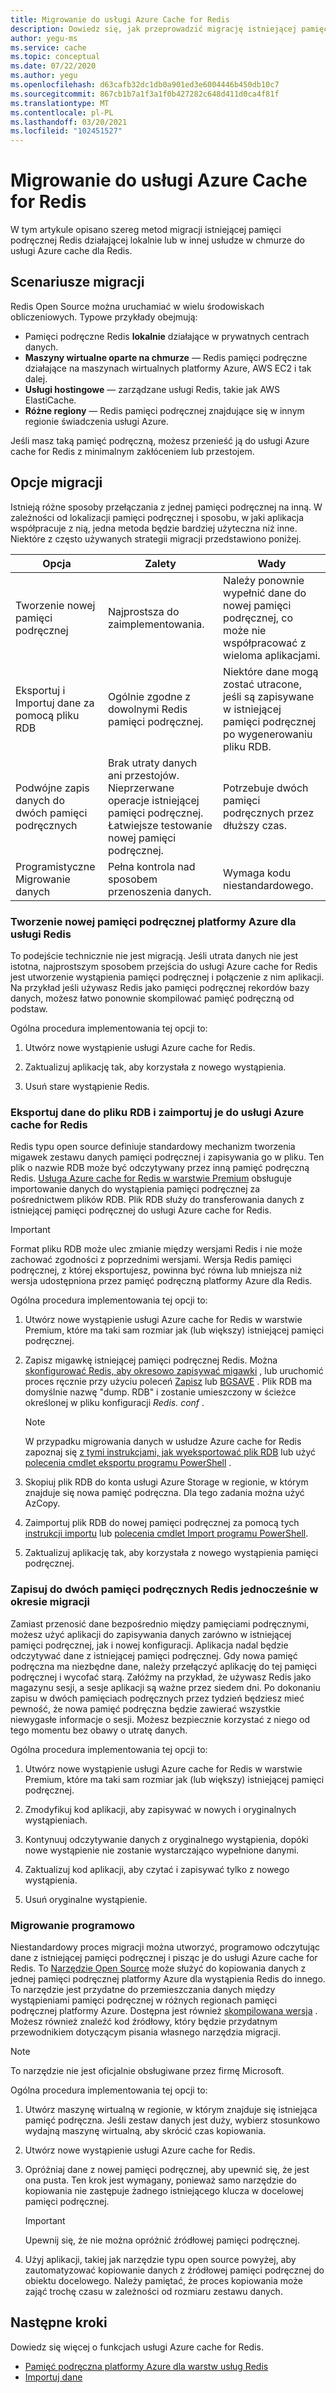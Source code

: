 ```yaml
---
title: Migrowanie do usługi Azure Cache for Redis
description: Dowiedz się, jak przeprowadzić migrację istniejącej pamięci podręcznej do usługi Azure cache for Redis
author: yegu-ms
ms.service: cache
ms.topic: conceptual
ms.date: 07/22/2020
ms.author: yegu
ms.openlocfilehash: d63cafb32dc1db0a901ed3e6004446b450db10c7
ms.sourcegitcommit: 867cb1b7a1f3a1f0b427282c648d411d0ca4f81f
ms.translationtype: MT
ms.contentlocale: pl-PL
ms.lasthandoff: 03/20/2021
ms.locfileid: "102451527"
---
```

# <a name="migrate-to-azure-cache-for-redis"></a>Migrowanie do usługi Azure Cache for Redis
W tym artykule opisano szereg metod migracji istniejącej pamięci podręcznej Redis działającej lokalnie lub w innej usłudze w chmurze do usługi Azure cache dla Redis.

## <a name="migration-scenarios"></a>Scenariusze migracji
Redis Open Source można uruchamiać w wielu środowiskach obliczeniowych. Typowe przykłady obejmują:

- Pamięci podręczne Redis **lokalnie** działające w prywatnych centrach danych.
- **Maszyny wirtualne oparte na chmurze** — Redis pamięci podręczne działające na maszynach wirtualnych platformy Azure, AWS EC2 i tak dalej.
- **Usługi hostingowe** — zarządzane usługi Redis, takie jak AWS ElastiCache.
- **Różne regiony** — Redis pamięci podręcznej znajdujące się w innym regionie świadczenia usługi Azure.

Jeśli masz taką pamięć podręczną, możesz przenieść ją do usługi Azure cache for Redis z minimalnym zakłóceniem lub przestojem.

## <a name="migration-options"></a>Opcje migracji

Istnieją różne sposoby przełączania z jednej pamięci podręcznej na inną. W zależności od lokalizacji pamięci podręcznej i sposobu, w jaki aplikacja współpracuje z nią, jedna metoda będzie bardziej użyteczna niż inne. Niektóre z często używanych strategii migracji przedstawiono poniżej.

   | Opcja       | Zalety | Wady |
   | ------------ | ---------- | ------------- |
   | Tworzenie nowej pamięci podręcznej | Najprostsza do zaimplementowania. | Należy ponownie wypełnić dane do nowej pamięci podręcznej, co może nie współpracować z wieloma aplikacjami. |
   | Eksportuj i Importuj dane za pomocą pliku RDB | Ogólnie zgodne z dowolnymi Redis pamięci podręcznej. | Niektóre dane mogą zostać utracone, jeśli są zapisywane w istniejącej pamięci podręcznej po wygenerowaniu pliku RDB. | 
   | Podwójne zapis danych do dwóch pamięci podręcznych | Brak utraty danych ani przestojów. Nieprzerwane operacje istniejącej pamięci podręcznej. Łatwiejsze testowanie nowej pamięci podręcznej. | Potrzebuje dwóch pamięci podręcznych przez dłuższy czas. | 
   | Programistyczne Migrowanie danych | Pełna kontrola nad sposobem przenoszenia danych. | Wymaga kodu niestandardowego. | 

### <a name="create-a-new-azure-cache-for-redis"></a>Tworzenie nowej pamięci podręcznej platformy Azure dla usługi Redis

To podejście technicznie nie jest migracją. Jeśli utrata danych nie jest istotna, najprostszym sposobem przejścia do usługi Azure cache for Redis jest utworzenie wystąpienia pamięci podręcznej i połączenie z nim aplikacji. Na przykład jeśli używasz Redis jako pamięci podręcznej rekordów bazy danych, możesz łatwo ponownie skompilować pamięć podręczną od podstaw.

Ogólna procedura implementowania tej opcji to:

1. Utwórz nowe wystąpienie usługi Azure cache for Redis.

2. Zaktualizuj aplikację tak, aby korzystała z nowego wystąpienia.

3. Usuń stare wystąpienie Redis.

### <a name="export-data-to-an-rdb-file-and-import-it-into-azure-cache-for-redis"></a>Eksportuj dane do pliku RDB i zaimportuj je do usługi Azure cache for Redis

Redis typu open source definiuje standardowy mechanizm tworzenia migawek zestawu danych pamięci podręcznej i zapisywania go w pliku. Ten plik o nazwie RDB może być odczytywany przez inną pamięć podręczną Redis. [Usługa Azure cache for Redis w warstwie Premium](cache-overview.md#service-tiers) obsługuje importowanie danych do wystąpienia pamięci podręcznej za pośrednictwem plików RDB. Plik RDB służy do transferowania danych z istniejącej pamięci podręcznej do usługi Azure cache for Redis.

> [!IMPORTANT]
> Format pliku RDB może ulec zmianie między wersjami Redis i nie może zachować zgodności z poprzednimi wersjami. Wersja Redis pamięci podręcznej, z której eksportujesz, powinna być równa lub mniejsza niż wersja udostępniona przez pamięć podręczną platformy Azure dla Redis.
>

Ogólna procedura implementowania tej opcji to:

1. Utwórz nowe wystąpienie usługi Azure cache for Redis w warstwie Premium, które ma taki sam rozmiar jak (lub większy) istniejącej pamięci podręcznej.

2. Zapisz migawkę istniejącej pamięci podręcznej Redis. Można [skonfigurować Redis, aby okresowo zapisywać migawki](https://redis.io/topics/persistence) , lub uruchomić proces ręcznie przy użyciu poleceń [Zapisz](https://redis.io/commands/save) lub [BGSAVE](https://redis.io/commands/bgsave) . Plik RDB ma domyślnie nazwę "dump. RDB" i zostanie umieszczony w ścieżce określonej w pliku konfiguracji *Redis. conf* .

    > [!NOTE]
    > W przypadku migrowania danych w usłudze Azure cache for Redis zapoznaj się [z tymi instrukcjami, jak wyeksportować plik RDB](cache-how-to-import-export-data.md) lub użyć [polecenia cmdlet eksportu programu PowerShell](/powershell/module/azurerm.rediscache/export-azurermrediscache) .
    >

3. Skopiuj plik RDB do konta usługi Azure Storage w regionie, w którym znajduje się nowa pamięć podręczna. Dla tego zadania można użyć AzCopy.

4. Zaimportuj plik RDB do nowej pamięci podręcznej za pomocą tych [instrukcji importu](cache-how-to-import-export-data.md) lub [polecenia cmdlet Import programu PowerShell](/powershell/module/azurerm.rediscache/import-azurermrediscache).

5. Zaktualizuj aplikację tak, aby korzystała z nowego wystąpienia pamięci podręcznej.

### <a name="write-to-two-redis-caches-simultaneously-during-migration-period"></a>Zapisuj do dwóch pamięci podręcznych Redis jednocześnie w okresie migracji

Zamiast przenosić dane bezpośrednio między pamięciami podręcznymi, możesz użyć aplikacji do zapisywania danych zarówno w istniejącej pamięci podręcznej, jak i nowej konfiguracji. Aplikacja nadal będzie odczytywać dane z istniejącej pamięci podręcznej. Gdy nowa pamięć podręczna ma niezbędne dane, należy przełączyć aplikację do tej pamięci podręcznej i wycofać starą. Załóżmy na przykład, że używasz Redis jako magazynu sesji, a sesje aplikacji są ważne przez siedem dni. Po dokonaniu zapisu w dwóch pamięciach podręcznych przez tydzień będziesz mieć pewność, że nowa pamięć podręczna będzie zawierać wszystkie niewygasłe informacje o sesji. Możesz bezpiecznie korzystać z niego od tego momentu bez obawy o utratę danych.

Ogólna procedura implementowania tej opcji to:

1. Utwórz nowe wystąpienie usługi Azure cache for Redis w warstwie Premium, które ma taki sam rozmiar jak (lub większy) istniejącej pamięci podręcznej.

2. Zmodyfikuj kod aplikacji, aby zapisywać w nowych i oryginalnych wystąpieniach.

3. Kontynuuj odczytywanie danych z oryginalnego wystąpienia, dopóki nowe wystąpienie nie zostanie wystarczająco wypełnione danymi.

4. Zaktualizuj kod aplikacji, aby czytać i zapisywać tylko z nowego wystąpienia.

5. Usuń oryginalne wystąpienie.

### <a name="migrate-programmatically"></a>Migrowanie programowo

Niestandardowy proces migracji można utworzyć, programowo odczytując dane z istniejącej pamięci podręcznej i pisząc je do usługi Azure cache for Redis. To [Narzędzie Open Source](https://github.com/deepakverma/redis-copy) może służyć do kopiowania danych z jednej pamięci podręcznej platformy Azure dla wystąpienia Redis do innego. To narzędzie jest przydatne do przemieszczania danych między wystąpieniami pamięci podręcznej w różnych regionach pamięci podręcznej platformy Azure. Dostępna jest również [skompilowana wersja](https://github.com/deepakverma/redis-copy/releases/download/alpha/Release.zip) . Możesz również znaleźć kod źródłowy, który będzie przydatnym przewodnikiem dotyczącym pisania własnego narzędzia migracji.

> [!NOTE]
> To narzędzie nie jest oficjalnie obsługiwane przez firmę Microsoft. 
>

Ogólna procedura implementowania tej opcji to:

1. Utwórz maszynę wirtualną w regionie, w którym znajduje się istniejąca pamięć podręczna. Jeśli zestaw danych jest duży, wybierz stosunkowo wydajną maszynę wirtualną, aby skrócić czas kopiowania.

2. Utwórz nowe wystąpienie usługi Azure cache for Redis.

3. Opróżniaj dane z nowej pamięci podręcznej, aby upewnić się, że jest ona pusta. Ten krok jest wymagany, ponieważ samo narzędzie do kopiowania nie zastępuje żadnego istniejącego klucza w docelowej pamięci podręcznej.

    > [!IMPORTANT]
    > Upewnij się, że nie można opróżnić źródłowej pamięci podręcznej.
    >

4. Użyj aplikacji, takiej jak narzędzie typu open source powyżej, aby zautomatyzować kopiowanie danych z źródłowej pamięci podręcznej do obiektu docelowego. Należy pamiętać, że proces kopiowania może zająć trochę czasu w zależności od rozmiaru zestawu danych.

## <a name="next-steps"></a>Następne kroki
Dowiedz się więcej o funkcjach usługi Azure cache for Redis.

* [Pamięć podręczna platformy Azure dla warstw usług Redis](cache-overview.md#service-tiers)
* [Importuj dane](cache-how-to-import-export-data.md#import)